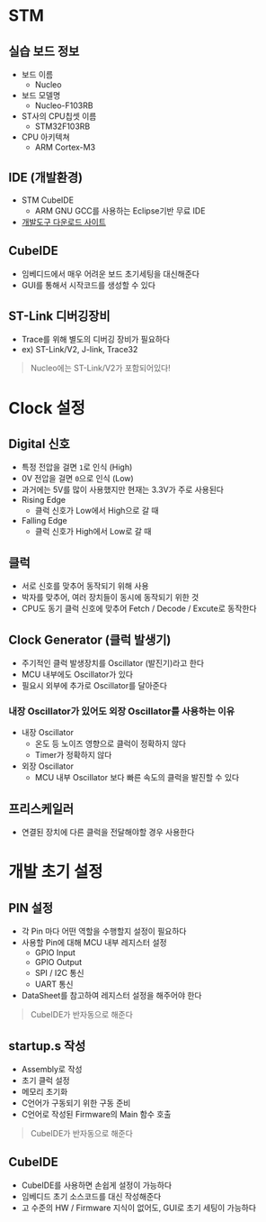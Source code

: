 # STM

## 실습 보드 정보

- 보드 이름
  - Nucleo
- 보드 모델명
  - Nucleo-F103RB
- ST사의 CPU칩셋 이름
  - STM32F103RB
- CPU 아키텍쳐
  - ARM Cortex-M3

## IDE (개발환경)

- STM CubeIDE
  - ARM GNU GCC를 사용하는 Eclipse기반 무료 IDE
- [개발도구 다운로드 사이트](https://st.com)

## CubeIDE

- 임베디드에서 매우 어려운 보드 초기세팅을 대신해준다
- GUI를 통해서 시작코드를 생성할 수 있다

## ST-Link 디버깅장비

- Trace를 위해 별도의 디버깅 장비가 필요하다
- ex) ST-Link/V2, J-link, Trace32

> Nucleo에는 ST-Link/V2가 포함되어있다!

# Clock 설정

## Digital 신호

- 특정 전압을 걸면 `1`로 인식 (High)
- 0V 전압을 걸면 `0`으로 인식 (Low)
- 과거에는 5V를 많이 사용했지만 현재는 3.3V가 주로 사용된다
- Rising Edge
  - 클럭 신호가 Low에서 High으로 갈 때
- Falling Edge
  - 클럭 신호가 High에서 Low로 갈 때

## 클럭

- 서로 신호를 맞추어 동작되기 위해 사용
- 박자를 맞추어, 여러 장치들이 동시에 동작되기 위한 것
- CPU도 동기 클럭 신호에 맞추어 Fetch / Decode / Excute로 동작한다

## Clock Generator (클럭 발생기)

- 주기적인 클럭 발생장치를 Oscillator (발진기)라고 한다
- MCU 내부에도 Oscillator가 있다
- 필요시 외부에 추가로 Oscillator를 달아준다

### 내장 Oscillator가 있어도 외장 Oscillator를 사용하는 이유

- 내장 Oscillator
  - 온도 등 노이즈 영향으로 클럭이 정확하지 않다
  - Timer가 정확하지 않다
- 외장 Oscillator
  - MCU 내부 Oscillator 보다 빠른 속도의 클럭을 발진할 수 있다

## 프리스케일러

- 연결된 장치에 다른 클럭을 전달해야할 경우 사용한다

# 개발 초기 설정

## PIN 설정

- 각 Pin 마다 어떤 역할을 수행할지 설정이 필요하다
- 사용할 Pin에 대해 MCU 내부 레지스터 설정
  - GPIO Input
  - GPIO Output
  - SPI / I2C 통신
  - UART 통신
- DataSheet를 참고하여 레지스터 설정을 해주어야 한다

> CubeIDE가 반자동으로 해준다

## startup.s 작성

- Assembly로 작성
- 초기 클럭 설정
- 메모리 초기화
- C언어가 구동되기 위한 구동 준비
- C언어로 작성된 Firmware의 Main 함수 호출

> CubeIDE가 반자동으로 해준다

## CubeIDE

- CubeIDE를 사용하면 손쉽게 설정이 가능하다
- 임베디드 초기 소스코드를 대신 작성해준다
- 고 수준의 HW / Firmware 지식이 없어도, GUI로 초기 세팅이 가능하다
